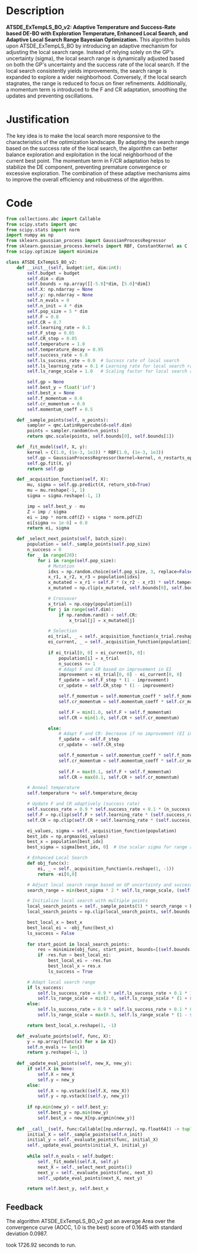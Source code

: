 # Description
**ATSDE_ExTempLS_BO_v2: Adaptive Temperature and Success-Rate based DE-BO with Exploration Temperature, Enhanced Local Search, and Adaptive Local Search Range Bayesian Optimization.** This algorithm builds upon ATSDE_ExTempLS_BO by introducing an adaptive mechanism for adjusting the local search range. Instead of relying solely on the GP's uncertainty (sigma), the local search range is dynamically adjusted based on both the GP's uncertainty and the success rate of the local search. If the local search consistently yields improvements, the search range is expanded to explore a wider neighborhood. Conversely, if the local search stagnates, the range is reduced to focus on finer refinements. Additionally, a momentum term is introduced to the F and CR adaptation, smoothing the updates and preventing oscillations.

# Justification
The key idea is to make the local search more responsive to the characteristics of the optimization landscape. By adapting the search range based on the success rate of the local search, the algorithm can better balance exploration and exploitation in the local neighborhood of the current best point. The momentum term in F/CR adaptation helps to stabilize the DE component, preventing premature convergence or excessive exploration. The combination of these adaptive mechanisms aims to improve the overall efficiency and robustness of the algorithm.

# Code
```python
from collections.abc import Callable
from scipy.stats import qmc
from scipy.stats import norm
import numpy as np
from sklearn.gaussian_process import GaussianProcessRegressor
from sklearn.gaussian_process.kernels import RBF, ConstantKernel as C
from scipy.optimize import minimize

class ATSDE_ExTempLS_BO_v2:
    def __init__(self, budget:int, dim:int):
        self.budget = budget
        self.dim = dim
        self.bounds = np.array([[-5.0]*dim, [5.0]*dim])
        self.X: np.ndarray = None
        self.y: np.ndarray = None
        self.n_evals = 0
        self.n_init = 4 * dim
        self.pop_size = 5 * dim
        self.F = 0.8
        self.CR = 0.7
        self.learning_rate = 0.1
        self.F_step = 0.05
        self.CR_step = 0.05
        self.temperature = 1.0
        self.temperature_decay = 0.95
        self.success_rate = 0.0
        self.ls_success_rate = 0.0  # Success rate of local search
        self.ls_learning_rate = 0.1 # Learning rate for local search range adaptation
        self.ls_range_scale = 1.0   # Scaling factor for local search range

        self.gp = None
        self.best_y = float('inf')
        self.best_x = None
        self.f_momentum = 0.0
        self.cr_momentum = 0.0
        self.momentum_coeff = 0.5

    def _sample_points(self, n_points):
        sampler = qmc.LatinHypercube(d=self.dim)
        points = sampler.random(n=n_points)
        return qmc.scale(points, self.bounds[0], self.bounds[1])

    def _fit_model(self, X, y):
        kernel = C(1.0, (1e-3, 1e3)) * RBF(1.0, (1e-3, 1e3))
        self.gp = GaussianProcessRegressor(kernel=kernel, n_restarts_optimizer=5)
        self.gp.fit(X, y)
        return self.gp

    def _acquisition_function(self, X):
        mu, sigma = self.gp.predict(X, return_std=True)
        mu = mu.reshape(-1, 1)
        sigma = sigma.reshape(-1, 1)

        imp = self.best_y - mu
        Z = imp / sigma
        ei = imp * norm.cdf(Z) + sigma * norm.pdf(Z)
        ei[sigma <= 1e-6] = 0.0
        return ei, sigma

    def _select_next_points(self, batch_size):
        population = self._sample_points(self.pop_size)
        n_success = 0
        for _ in range(20):
            for i in range(self.pop_size):
                # Mutation
                idxs = np.random.choice(self.pop_size, 3, replace=False)
                x_r1, x_r2, x_r3 = population[idxs]
                x_mutated = x_r1 + self.F * (x_r2 - x_r3) * self.temperature
                x_mutated = np.clip(x_mutated, self.bounds[0], self.bounds[1])

                # Crossover
                x_trial = np.copy(population[i])
                for j in range(self.dim):
                    if np.random.rand() < self.CR:
                        x_trial[j] = x_mutated[j]

                # Selection
                ei_trial, _ = self._acquisition_function(x_trial.reshape(1, -1))
                ei_current, _ = self._acquisition_function(population[i].reshape(1, -1))
                
                if ei_trial[0, 0] > ei_current[0, 0]:
                    population[i] = x_trial
                    n_success += 1
                    # Adapt F and CR based on improvement in EI
                    improvement = ei_trial[0, 0] - ei_current[0, 0]
                    f_update = self.F_step * (1 - improvement)
                    cr_update = self.CR_step * (1 - improvement)

                    self.f_momentum = self.momentum_coeff * self.f_momentum + (1 - self.momentum_coeff) * f_update
                    self.cr_momentum = self.momentum_coeff * self.cr_momentum + (1 - self.momentum_coeff) * cr_update

                    self.F = min(1.0, self.F + self.f_momentum)
                    self.CR = min(1.0, self.CR + self.cr_momentum)

                else:
                    # Adapt F and CR: Decrease if no improvement (EI improvement)
                    f_update = -self.F_step
                    cr_update = -self.CR_step

                    self.f_momentum = self.momentum_coeff * self.f_momentum + (1 - self.momentum_coeff) * f_update
                    self.cr_momentum = self.momentum_coeff * self.cr_momentum + (1 - self.momentum_coeff) * cr_update
                    
                    self.F = max(0.1, self.F + self.f_momentum)
                    self.CR = max(0.1, self.CR + self.cr_momentum)

        # Anneal temperature
        self.temperature *= self.temperature_decay

        # Update F and CR adaptively (success rate)
        self.success_rate = 0.9 * self.success_rate + 0.1 * (n_success / self.pop_size)
        self.F = np.clip(self.F + self.learning_rate * (self.success_rate - 0.5), 0.1, 0.9)
        self.CR = np.clip(self.CR + self.learning_rate * (self.success_rate - 0.5), 0.1, 0.9)

        ei_values, sigma = self._acquisition_function(population)
        best_idx = np.argmax(ei_values)
        best_x = population[best_idx]
        best_sigma = sigma[best_idx, 0]  # Use scalar sigma for range adjustment

        # Enhanced Local Search
        def obj_func(x):
            ei, _ = self._acquisition_function(x.reshape(1, -1))
            return -ei[0,0]

        # Adjust local search range based on GP uncertainty and success rate
        search_range = min(best_sigma * 2 * self.ls_range_scale, (self.bounds[1][0] - self.bounds[0][0]) / 2) # Limit search range

        # Initialize local search with multiple points
        local_search_points = self._sample_points(5) * search_range + best_x
        local_search_points = np.clip(local_search_points, self.bounds[0], self.bounds[1])

        best_local_x = best_x
        best_local_ei = -obj_func(best_x)
        ls_success = False
        
        for start_point in local_search_points:
            res = minimize(obj_func, start_point, bounds=[(self.bounds[0][i], self.bounds[1][i]) for i in range(self.dim)], method='L-BFGS-B')
            if -res.fun > best_local_ei:
                best_local_ei = -res.fun
                best_local_x = res.x
                ls_success = True

        # Adapt local search range
        if ls_success:
            self.ls_success_rate = 0.9 * self.ls_success_rate + 0.1 * 1
            self.ls_range_scale = min(2.0, self.ls_range_scale * (1 + self.ls_learning_rate * (self.ls_success_rate - 0.5))) # Expand range
        else:
            self.ls_success_rate = 0.9 * self.ls_success_rate + 0.1 * 0
            self.ls_range_scale = max(0.5, self.ls_range_scale * (1 - self.ls_learning_rate * (0.5 - self.ls_success_rate))) # Reduce range

        return best_local_x.reshape(1, -1)

    def _evaluate_points(self, func, X):
        y = np.array([func(x) for x in X])
        self.n_evals += len(X)
        return y.reshape(-1, 1)
    
    def _update_eval_points(self, new_X, new_y):
        if self.X is None:
            self.X = new_X
            self.y = new_y
        else:
            self.X = np.vstack((self.X, new_X))
            self.y = np.vstack((self.y, new_y))
            
        if np.min(new_y) < self.best_y:
            self.best_y = np.min(new_y)
            self.best_x = new_X[np.argmin(new_y)]
    
    def __call__(self, func:Callable[[np.ndarray], np.float64]) -> tuple[np.float64, np.array]:
        initial_X = self._sample_points(self.n_init)
        initial_y = self._evaluate_points(func, initial_X)
        self._update_eval_points(initial_X, initial_y)
        
        while self.n_evals < self.budget:
            self._fit_model(self.X, self.y)
            next_X = self._select_next_points(1)
            next_y = self._evaluate_points(func, next_X)
            self._update_eval_points(next_X, next_y)

        return self.best_y, self.best_x
```
## Feedback
 The algorithm ATSDE_ExTempLS_BO_v2 got an average Area over the convergence curve (AOCC, 1.0 is the best) score of 0.1645 with standard deviation 0.0987.

took 1726.92 seconds to run.